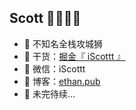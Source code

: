 ## Scott  🐶👨🏻‍💻

- 🐧 不知名全栈攻城狮
- 🌱 干货：<a href="https://juejin.cn/user/3456520286121272/posts" target="_blank">掘金『 iScottt 』</a>
- 💬 微信：iScottt
- 🤔 博客：<a href="https://ethan.pub" target="_blank">ethan.pub</a>
- 👭 未完待续...